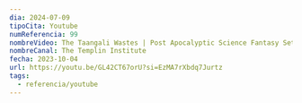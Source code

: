 ```yaml
---
dia: 2024-07-09
tipoCita: Youtube
numReferencia: 99
nombreVideo: The Taangali Wastes | Post Apocalyptic Science Fantasy Setting
nombreCanal: The Templin Institute
fecha: 2023-10-04
url: https://youtu.be/GL42CT67orU?si=EzMA7rXbdq7Jurtz
tags:
  - referencia/youtube
---
```

